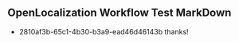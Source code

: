 ## OpenLocalization Workflow Test MarkDown
* 2810af3b-65c1-4b30-b3a9-ead46d46143b 
thanks!<!--HONumber=Mar16_HO3-->
